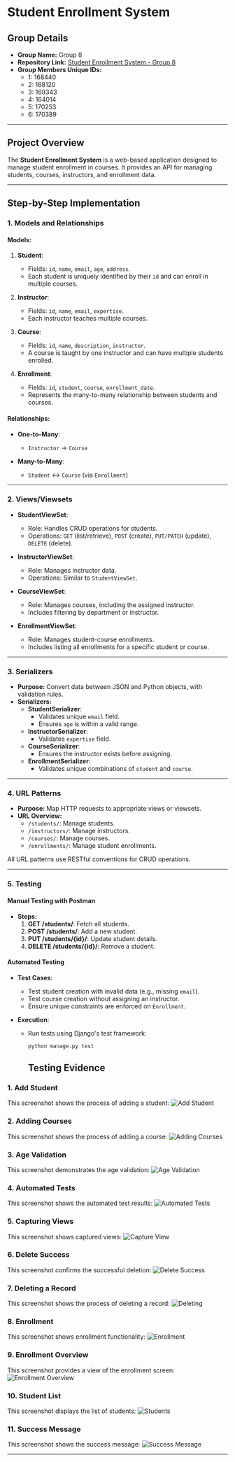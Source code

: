 # **Student Enrollment System**

## **Group Details**
- **Group Name:** Group 8
- **Repository Link:** [Student Enrollment System - Group 8](https://github.com/Ganish-lab/Student-Enrollment-System--Group-8)
- **Group Members Unique IDs:**
  - 1: 168440
  - 2: 168120
  - 3: 169343
  - 4: 164014
  - 5: 170253
  - 6: 170389

---

## **Project Overview**
The **Student Enrollment System** is a web-based application designed to manage student enrollment in courses. It provides an API for managing students, courses, instructors, and enrollment data.

---

## **Step-by-Step Implementation**

### **1. Models and Relationships**
#### **Models:**
1. **Student**:
   - Fields: `id`, `name`, `email`, `age`, `address`.
   - Each student is uniquely identified by their `id` and can enroll in multiple courses.

2. **Instructor**:
   - Fields: `id`, `name`, `email`, `expertise`.
   - Each instructor teaches multiple courses.

3. **Course**:
   - Fields: `id`, `name`, `description`, `instructor`.
   - A course is taught by one instructor and can have multiple students enrolled.

4. **Enrollment**:
   - Fields: `id`, `student`, `course`, `enrollment_date`.
   - Represents the many-to-many relationship between students and courses.


#### **Relationships:**
- **One-to-Many**:
  - `Instructor` → `Course`
 
- **Many-to-Many**:
  - `Student` ↔ `Course` (via `Enrollment`)

---

### **2. Views/Viewsets**
- **StudentViewSet**:
  - Role: Handles CRUD operations for students.
  - Operations: `GET` (list/retrieve), `POST` (create), `PUT/PATCH` (update), `DELETE` (delete).

- **InstructorViewSet**:
  - Role: Manages instructor data.
  - Operations: Similar to `StudentViewSet`.

- **CourseViewSet**:
  - Role: Manages courses, including the assigned instructor.
  - Includes filtering by department or instructor.

- **EnrollmentViewSet**:
  - Role: Manages student-course enrollments.
  - Includes listing all enrollments for a specific student or course.


---

### **3. Serializers**
- **Purpose:** Convert data between JSON and Python objects, with validation rules.
- **Serializers:**
  - **StudentSerializer**:
    - Validates unique `email` field.
    - Ensures `age` is within a valid range.
  - **InstructorSerializer**:
    - Validates `expertise` field.
  - **CourseSerializer**:
    - Ensures the instructor exists before assigning.
  - **EnrollmentSerializer**:
    - Validates unique combinations of `student` and `course`.


---

### **4. URL Patterns**
- **Purpose:** Map HTTP requests to appropriate views or viewsets.
- **URL Overview:**
  - `/students/`: Manage students.
  - `/instructors/`: Manage instructors.
  - `/courses/`: Manage courses.
  - `/enrollments/`: Manage student enrollments.
 

All URL patterns use RESTful conventions for CRUD operations.

---

### **5. Testing**
#### **Manual Testing with Postman**
- **Steps:**
  1. **GET /students/**: Fetch all students.
  2. **POST /students/**: Add a new student.
  3. **PUT /students/{id}/**: Update student details.
  4. **DELETE /students/{id}/**: Remove a student.
  

#### **Automated Testing**
- **Test Cases**:
  - Test student creation with invalid data (e.g., missing `email`).
  - Test course creation without assigning an instructor.
  - Ensure unique constraints are enforced on `Enrollment`.

- **Execution**:
  - Run tests using Django's test framework:
    ```bash
    python manage.py test
    ```
    ## Testing Evidence

### 1. Add Student
This screenshot shows the process of adding a student:
![Add Student](screenshots/add%20student.PNG)

### 2. Adding Courses
This screenshot shows the process of adding a course:
![Adding Courses](screenshots/adding%20courses.PNG)

### 3. Age Validation
This screenshot demonstrates the age validation:
![Age Validation](screenshots/age.PNG)

### 4. Automated Tests
This screenshot shows the automated test results:
![Automated Tests](screenshots/automated%20test.PNG)

### 5. Capturing Views
This screenshot shows captured views:
![Capture View](screenshots/Capture%20view.PNG)

### 6. Delete Success
This screenshot confirms the successful deletion:
![Delete Success](screenshots/delete%20success.PNG)

### 7. Deleting a Record
This screenshot shows the process of deleting a record:
![Deleting](screenshots/deleting.PNG)

### 8. Enrollment
This screenshot shows enrollment functionality:
![Enrollment](screenshots/enrol.PNG)

### 9. Enrollment Overview
This screenshot provides a view of the enrollment screen:
![Enrollment Overview](screenshots/enrollment.PNG)

### 10. Student List
This screenshot displays the list of students:
![Students](screenshots/students.PNG)

### 11. Success Message
This screenshot shows the success message:
![Success Message](screenshots/succes.PNG)




---


